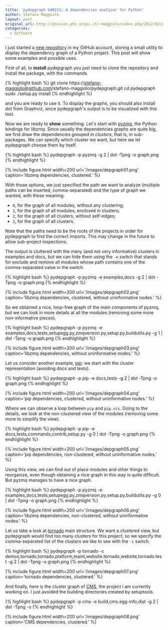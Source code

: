 ```yaml
---
title: 'pydepgraph &#8211; A dependencies analyzer for Python'
author: Stefano Maggiolo
layout: post
original_url: http://poisson.phc.unipi.it/~maggiolo/index.php/2012/02/pydepgraph-a-dependencies-analyzer-for-python/
categories:
  - Software
---
```

I just started a [new repository][1] in my GitHub account, storing a small utility to display the dependency graph of a Python project. This post will show some examples and possible uses.

 [1]: https://github.com/stefano-maggiolo/pydepgraph

<!--more-->

First of all, to **install** pydepgraph you just need to clone the repository and install the package, with the commands

{% highlight bash %}
git clone https://stefano-maggiolo@github.com/stefano-maggiolo/pydepgraph.git
cd pydepgraph
sudo ./setup.py install
{% endhighlight %}

and you are ready to use it. To display the graphs, you should also install dot from Graphviz, since pydepgraph's output is to be visualized with this tool.

Now we are ready to **show** something. Let's start with [pyzmq][2], the Python bindings for libzmq. Since usually the dependencies graphs are quite big, we first draw the dependencies grouped in *clusters*, that is, in sub-packages. We can specify which cluster we want, but here we let pydepgraph choose them by itself.

 [2]: https://github.com/zeromq/pyzmq

{% highlight bash %}
pydepgraph -p pyzmq -g 2 | dot -Tpng -o graph.png
{% endhighlight %}

{% include figure.html width=200 url='/images/depgraph01.png' caption='libzmq dependencies, clustered.' %}

With those options, we just specified the path we want to analyze (multiple paths can be inserted, comma-separated) and the type of graph we wanted, with these meaning:

  * `0`, for the graph of all modules, without any clustering;
  * `1`, for the graph of all modules, enclosed in clusters;
  * `2`, for the graph of all clusters, without self-edges;
  * `3`, for the graph of all clusters.

Note that the paths need to be the roots of the projects in order for pydepgraph to find the correct imports. This may change in the future to allow sub-project inspections.

The output is cluttered with the many (and not very informative) clusters in examples and docs, but we can hide them using the `-e` switch that stands for exclude and remove all modules whose path contains one of the comma-separated value in the switch.

{% highlight bash %}
pydepgraph -p pyzmq -e examples,docs -g 2 | dot -Tpng -o graph.png
{% endhighlight %}

{% include figure.html width=200 url='/images/depgraph02.png' caption='libzmq dependencies, clustered, without uninformative nodes.' %}

So we obtained a nice, loop-free graph of the main components of pyzmq, but we can look in more details at all the modules (removing some more non-informative pieces).

{% highlight bash %}
pydepgraph -p pyzmq -e examples,docs,tests,setupegg.py,zmqversion.py,setup.py,buildutils.py -g 1 | dot -Tpng -o graph.png
{% endhighlight %}

{% include figure.html width=200 url='/images/depgraph03.png' caption='libzmq dependencies, without uninformative nodes.' %}

Let us consider another example, [pip][3]: we start with the cluster representation (avoiding docs and tests).

 [3]: https://github.com/pypa/pip

{% highlight bash %}
pydepgraph -p pip -e docs,tests -g 2 | dot -Tpng -o graph.png
{% endhighlight %}

{% include figure.html width=200 url='/images/depgraph04.png' caption='pip dependencies, clustered, without uninformative nodes.' %}

Where we can observe a loop between `pip` and `pip.vcs`. Going to the details, we look at the non-clustered view of the modules (removing some more to simplify the view).

{% highlight bash %}
pydepgraph -p pip -e docs,tests,commands,contrib,setup.py -g 0 | dot -Tpng -o graph.png
{% endhighlight %}

{% include figure.html width=200 url='/images/depgraph05.png' caption='pip dependencies, non-clustered, without uninformative nodes.' %}

Using this view, we can find out of place modules and other things to reorganize, even though obtaining a nice graph in this way is quite difficult. But pyzmq manages to have a nice graph.

{% highlight bash %}
pydepgraph -p pyzmq -e examples,docs,tests,setupegg.py,zmqversion.py,setup.py,buildutils.py -g 0 | dot -Tpng -o graph.png
{% endhighlight %}

{% include figure.html width=200 url='/images/depgraph06.png' caption='libzmq dependencies, non-clustered, without uninformative nodes.' %}

Let us take a look at [tornado][4] main structure. We want a clustered view, but pydepgraph would find too many clusters for this project, so we specify the comma-separated list of the clusters we like to see with the `-c` switch.

 [4]: https://github.com/facebook/tornado

{% highlight bash %}
pydepgraph -p tornado -c demos,tornado,tornado.platform,maint,website.tornado,website,tornado.test -g 2 | dot -Tpng -o graph.png
{% endhighlight %}

{% include figure.html width=200 url='/images/depgraph07.png' caption='tornado dependencies, clustered.' %}

And finally, here is the cluster graph of [CMS][5], the project I am currently working on. I just avoided the building directories created by setuptools.

 [5]: https://github.com/cms-dev/cms

{% highlight bash %}
pydepgraph -p cms -e build,cms.egg-info,dist -g 2 | dot -Tpng -o
{% endhighlight %}

{% include figure.html width=200 url='/images/depgraph08.png' caption='CMS dependencies, clustered.' %}
